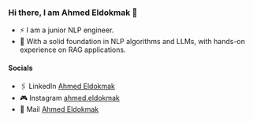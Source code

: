 ### Hi there, I am Ahmed Eldokmak 👋

- ⚡️ I am a junior NLP engineer.
- 📖  With a solid foundation in NLP algorithms and LLMs, with hands-on experience on RAG applications.



#### Socials
- 🖇️ LinkedIn [Ahmed Eldokmak](https://www.linkedin.com/in/ahmed-eldokmak-7350a81b2/)
- 🎮 Instagram [ahmed.eldokmak](https://www.instagram.com/ahmed.eldokmak/)
- 📧 Mail [Ahmed Eldokmak](a7medeldokmak@gmail.com)
